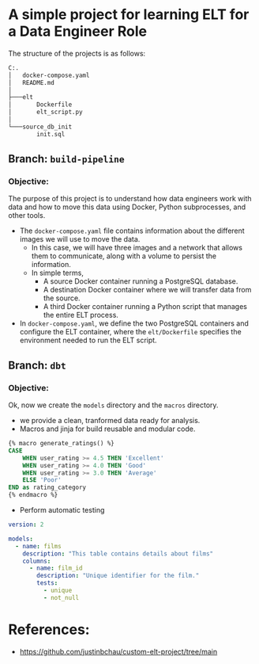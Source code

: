 # A simple project for learning ELT for a Data Engineer Role
The structure of the projects is as follows:

```bash
C:.
│   docker-compose.yaml
│   README.md
│
├───elt
│       Dockerfile
│       elt_script.py
│
└───source_db_init
        init.sql
```
## Branch: `build-pipeline`
### Objective:
The purpose of this project is to understand how data engineers work with data and how to move this data using Docker, Python subprocesses, and other tools.
* The `docker-compose.yaml` file contains information about the different images we will use to move the data.
    * In this case, we will have three images and a network that allows them to communicate, along with a volume to persist the information.
    * In simple terms, 
        * A source Docker container running a PostgreSQL database.
        * A destination Docker container where we will transfer data from the source.
        * A third Docker container running a Python script that manages the entire ELT process.
* In `docker-compose.yaml`, we define the two PostgreSQL containers and configure the ELT container, where the `elt/Dockerfile` specifies the environment needed to run the ELT script.

## Branch: `dbt`
### Objective:
Ok, now we create the `models` directory and the `macros` directory.
* we provide a clean, tranformed data ready for analysis.
* Macros and jinja for build reusable and modular code.
```sql
{% macro generate_ratings() %}
CASE
    WHEN user_rating >= 4.5 THEN 'Excellent'
    WHEN user_rating >= 4.0 THEN 'Good'
    WHEN user_rating >= 3.0 THEN 'Average'
    ELSE 'Poor'
END as rating_category
{% endmacro %}
```
* Perform automatic testing
```yaml
version: 2

models:
  - name: films
    description: "This table contains details about films"
    columns:
      - name: film_id
        description: "Unique identifier for the film."
        tests:
          - unique
          - not_null
```

# References:
* https://github.com/justinbchau/custom-elt-project/tree/main